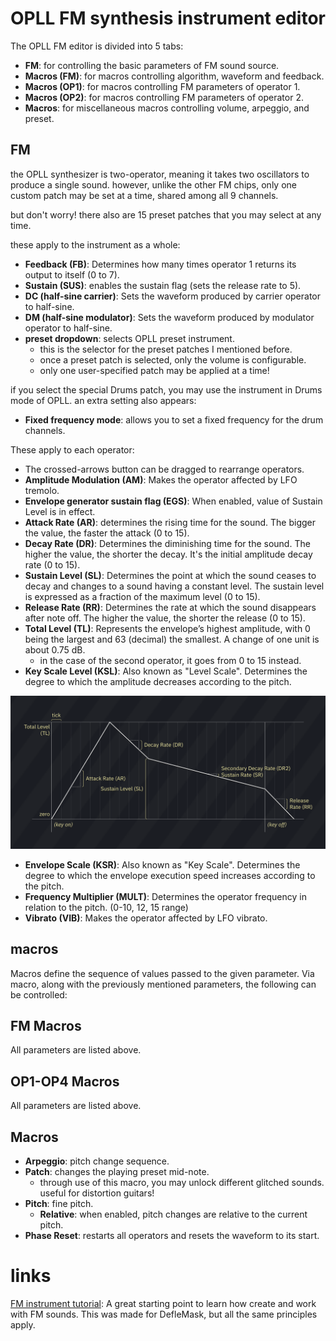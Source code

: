 # OPLL FM synthesis instrument editor

The OPLL FM editor is divided into 5 tabs:

- **FM**: for controlling the basic parameters of FM sound source.
- **Macros (FM)**: for macros controlling algorithm, waveform and feedback.
- **Macros (OP1)**: for macros controlling FM parameters of operator 1.
- **Macros (OP2)**: for macros controlling FM parameters of operator 2.
- **Macros**: for miscellaneous macros controlling volume, arpeggio, and preset.

## FM

the OPLL synthesizer is two-operator, meaning it takes two oscillators to produce a single sound.
however, unlike the other FM chips, only one custom patch may be set at a time, shared among all 9 channels.

but don't worry! there also are 15 preset patches that you may select at any time.

these apply to the instrument as a whole:
- **Feedback (FB)**: Determines how many times operator 1 returns its output to itself (0 to 7).
- **Sustain (SUS)**: enables the sustain flag (sets the release rate to 5).
- **DC (half-sine carrier)**: Sets the waveform produced by carrier operator to half-sine.
- **DM (half-sine modulator)**: Sets the waveform produced by modulator operator to half-sine.
- **preset dropdown**: selects OPLL preset instrument.
  - this is the selector for the preset patches I mentioned before.
  - once a preset patch is selected, only the volume is configurable.
  - only one user-specified patch may be applied at a time!

if you select the special Drums patch, you may use the instrument in Drums mode of OPLL. an extra setting also appears:
- **Fixed frequency mode**: allows you to set a fixed frequency for the drum channels.

These apply to each operator:
- The crossed-arrows button can be dragged to rearrange operators.
- **Amplitude Modulation (AM)**: Makes the operator affected by LFO tremolo.
- **Envelope generator sustain flag (EGS)**: When enabled, value of Sustain Level is in effect.
- **Attack Rate (AR)**: determines the rising time for the sound. The bigger the value, the faster the attack (0 to 15).
- **Decay Rate (DR)**: Determines the diminishing time for the sound. The higher the value, the shorter the decay. It's the initial amplitude decay rate (0 to 15).
- **Sustain Level (SL)**: Determines the point at which the sound ceases to decay and changes to a sound having a constant level. The sustain level is expressed as a fraction of the maximum level (0 to 15).
- **Release Rate (RR)**: Determines the rate at which the sound disappears after note off. The higher the value, the shorter the release (0 to 15).
- **Total Level (TL)**: Represents the envelope’s highest amplitude, with 0 being the largest and 63 (decimal) the smallest. A change of one unit is about 0.75 dB.
  - in the case of the second operator, it goes from 0 to 15 instead.
- **Key Scale Level (KSL)**: Also known as "Level Scale". Determines the degree to which the amplitude decreases according to the pitch.

![FM ADSR chart](FM-ADSRchart.png)

- **Envelope Scale (KSR)**: Also known as "Key Scale". Determines the degree to which the envelope execution speed increases according to the pitch.
- **Frequency Multiplier (MULT)**: Determines the operator frequency in relation to the pitch. (0-10, 12, 15 range)
- **Vibrato (VIB)**: Makes the operator affected by LFO vibrato.

## macros

Macros define the sequence of values passed to the given parameter. Via macro, along with the previously mentioned parameters, the following can be controlled:

## FM Macros

All parameters are listed above.

## OP1-OP4 Macros

All parameters are listed above.

## Macros

- **Arpeggio**: pitch change sequence.
- **Patch**: changes the playing preset mid-note.
  - through use of this macro, you may unlock different glitched sounds. useful for distortion guitars!
- **Pitch**: fine pitch.
  - **Relative**: when enabled, pitch changes are relative to the current pitch.
- **Phase Reset**: restarts all operators and resets the waveform to its start.


# links

[FM instrument tutorial](https://www.youtube.com/watch?v=wS8edjurjDw): A great starting point to learn how create and work with FM sounds. This was made for DefleMask, but all the same principles apply.
